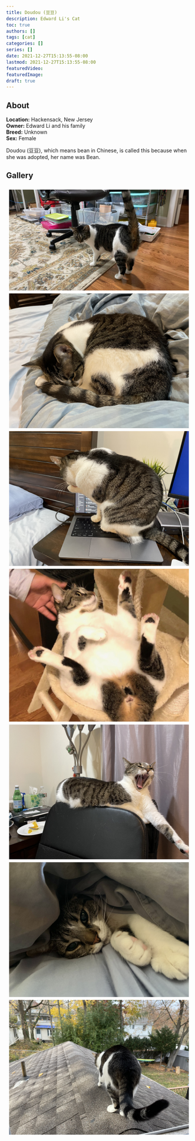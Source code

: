 ```yaml
---
title: Doudou (豆豆)
description: Edward Li's Cat
toc: true
authors: []
tags: [cat]
categories: []
series: []
date: 2021-12-27T15:13:55-08:00
lastmod: 2021-12-27T15:13:55-08:00
featuredVideo:
featuredImage:
draft: true
---
```


## About

**Location:** Hackensack, New Jersey  
**Owner:** Edward Li and his family  
**Breed:** Unknown  
**Sex:** Female  

Doudou (豆豆), which means bean in Chinese, is called this because when she was adopted, her name was Bean. 

<style>
  .i_row {
    display: flex;
    flex-wrap: wrap;
    padding: 0 4px;
  }

  /* Create two equal columns that sits next to each other */
  .i_col_half {
    flex: 50%;
    padding: 0 4px;
  }

  .i_col_half img {
    margin-top: 8px;
    vertical-align: middle;
  }

  .i_col_full {
    flex: 100%;
    padding: 0 4px;
  }

  .i_col_full img {
    margin-top: 8px;
    vertical-align: middle;
  }
</style>

## Gallery
<div class="i_row">
  <div class="i_col_full">
    <img src="/cats/miaomi/miaomi_1.jpeg">
  </div>
  <div class="i_col_half">
    <img src="/cats/miaomi/miaomi_2.jpeg">
    <img src="/cats/miaomi/miaomi_3.jpeg">
    <img src="/cats/miaomi/miaomi_5.JPG">
  </div>
  <div class="i_col_half">
    <img src="/cats/miaomi/miaomi_4.jpeg">
    <img src="/cats/miaomi/miaomi_6.jpeg">
    <img src="/cats/miaomi/miaomi_7.jpeg">
  </div>
</div>